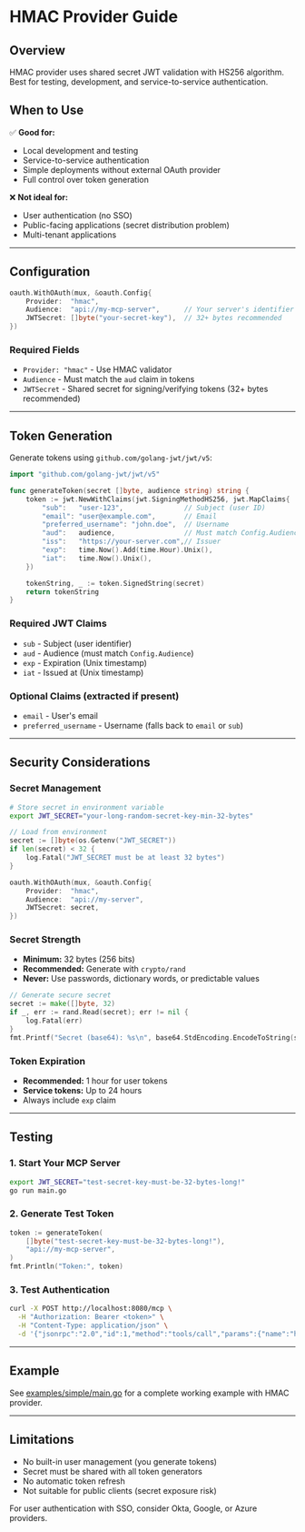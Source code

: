 # HMAC Provider Guide

## Overview

HMAC provider uses shared secret JWT validation with HS256 algorithm. Best for testing, development, and service-to-service authentication.

## When to Use

✅ **Good for:**

- Local development and testing
- Service-to-service authentication
- Simple deployments without external OAuth provider
- Full control over token generation

❌ **Not ideal for:**

- User authentication (no SSO)
- Public-facing applications (secret distribution problem)
- Multi-tenant applications

---

## Configuration

```go
oauth.WithOAuth(mux, &oauth.Config{
    Provider:  "hmac",
    Audience:  "api://my-mcp-server",      // Your server's identifier
    JWTSecret: []byte("your-secret-key"),  // 32+ bytes recommended
})
```

### Required Fields

- `Provider: "hmac"` - Use HMAC validator
- `Audience` - Must match the `aud` claim in tokens
- `JWTSecret` - Shared secret for signing/verifying tokens (32+ bytes recommended)

---

## Token Generation

Generate tokens using `github.com/golang-jwt/jwt/v5`:

```go
import "github.com/golang-jwt/jwt/v5"

func generateToken(secret []byte, audience string) string {
    token := jwt.NewWithClaims(jwt.SigningMethodHS256, jwt.MapClaims{
        "sub":   "user-123",               // Subject (user ID)
        "email": "user@example.com",       // Email
        "preferred_username": "john.doe",  // Username
        "aud":   audience,                 // Must match Config.Audience
        "iss":   "https://your-server.com",// Issuer
        "exp":   time.Now().Add(time.Hour).Unix(),
        "iat":   time.Now().Unix(),
    })

    tokenString, _ := token.SignedString(secret)
    return tokenString
}
```

### Required JWT Claims

- `sub` - Subject (user identifier)
- `aud` - Audience (must match `Config.Audience`)
- `exp` - Expiration (Unix timestamp)
- `iat` - Issued at (Unix timestamp)

### Optional Claims (extracted if present)

- `email` - User's email
- `preferred_username` - Username (falls back to `email` or `sub`)

---

## Security Considerations

### Secret Management

```bash
# Store secret in environment variable
export JWT_SECRET="your-long-random-secret-key-min-32-bytes"
```

```go
// Load from environment
secret := []byte(os.Getenv("JWT_SECRET"))
if len(secret) < 32 {
    log.Fatal("JWT_SECRET must be at least 32 bytes")
}

oauth.WithOAuth(mux, &oauth.Config{
    Provider:  "hmac",
    Audience:  "api://my-server",
    JWTSecret: secret,
})
```

### Secret Strength

- **Minimum:** 32 bytes (256 bits)
- **Recommended:** Generate with `crypto/rand`
- **Never:** Use passwords, dictionary words, or predictable values

```go
// Generate secure secret
secret := make([]byte, 32)
if _, err := rand.Read(secret); err != nil {
    log.Fatal(err)
}
fmt.Printf("Secret (base64): %s\n", base64.StdEncoding.EncodeToString(secret))
```

### Token Expiration

- **Recommended:** 1 hour for user tokens
- **Service tokens:** Up to 24 hours
- Always include `exp` claim

---

## Testing

### 1. Start Your MCP Server

```bash
export JWT_SECRET="test-secret-key-must-be-32-bytes-long!"
go run main.go
```

### 2. Generate Test Token

```go
token := generateToken(
    []byte("test-secret-key-must-be-32-bytes-long!"),
    "api://my-mcp-server",
)
fmt.Println("Token:", token)
```

### 3. Test Authentication

```bash
curl -X POST http://localhost:8080/mcp \
  -H "Authorization: Bearer <token>" \
  -H "Content-Type: application/json" \
  -d '{"jsonrpc":"2.0","id":1,"method":"tools/call","params":{"name":"hello","arguments":{}}}'
```

---

## Example

See [examples/simple/main.go](../../examples/simple/main.go) for a complete working example with HMAC provider.

---

## Limitations

- No built-in user management (you generate tokens)
- Secret must be shared with all token generators
- No automatic token refresh
- Not suitable for public clients (secret exposure risk)

For user authentication with SSO, consider Okta, Google, or Azure providers.
